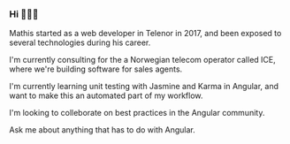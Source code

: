 ### Hi 👋👨‍💻

Mathis started as a web developer in Telenor in 2017, and been exposed to several technologies during his career. 

I'm currently consulting for the a Norwegian telecom operator called ICE, where we're building software for sales agents.

I'm currently learning unit testing with Jasmine and Karma in Angular, and want to make this an automated part of my workflow.

I'm looking to colleborate on best practices in the Angular community.

Ask me about anything that has to do with Angular.
